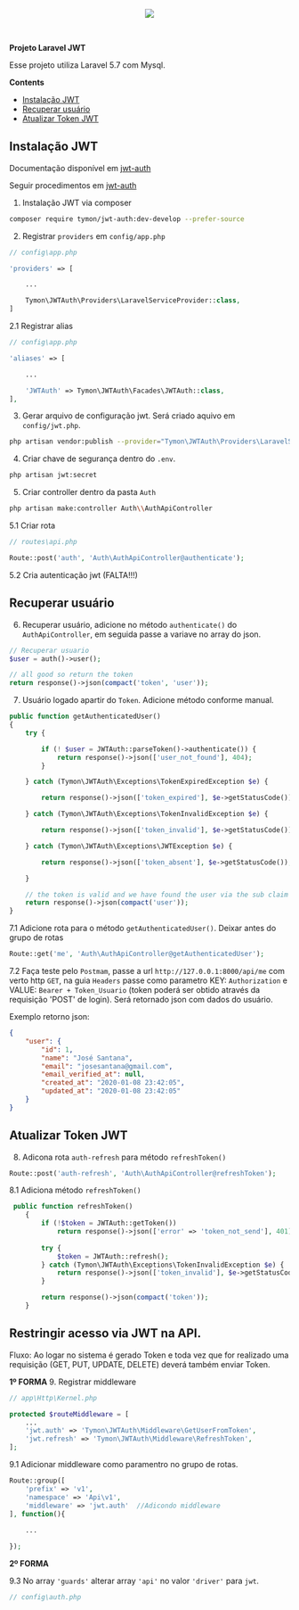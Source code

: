 
<p align="center"><img src="https://laravel.com/assets/img/components/logo-laravel.svg"></p>

<br>

**Projeto Laravel JWT**

Esse projeto utiliza Laravel 5.7 com Mysql.

**Contents**

- [Instalação JWT](#Instalação-JWT)
- [Recuperar usuário](#Recuperar-usuário)
- [Atualizar Token JWT](#Atualizar-Token-JWT)

## Instalação JWT

Documentação disponível em [jwt-auth](https://github.com/tymondesigns/jwt-auth)

Seguir procedimentos em [jwt-auth](https://jwt-auth.readthedocs.io/en/develop/)

1. Instalação JWT via composer
```bash
composer require tymon/jwt-auth:dev-develop --prefer-source
```
2. Registrar `providers` em  `config/app.php`
```php
// config\app.php

'providers' => [

    ...

    Tymon\JWTAuth\Providers\LaravelServiceProvider::class,
]
```

2.1 Registrar alias
```php
// config\app.php

'aliases' => [

    ...

    'JWTAuth' => Tymon\JWTAuth\Facades\JWTAuth::class,
],    
```

3. Gerar arquivo de configuração jwt. Será criado aquivo em `config/jwt.php`.
```bash
php artisan vendor:publish --provider="Tymon\JWTAuth\Providers\LaravelServiceProvider"
```

4. Criar chave de segurança dentro do `.env`.
```bash
php artisan jwt:secret
```

5. Criar controller dentro da pasta `Auth`
```bash
php artisan make:controller Auth\\AuthApiController
```

5.1 Criar rota
```php
// routes\api.php

Route::post('auth', 'Auth\AuthApiController@authenticate');
```

5.2 Cria autenticação jwt (FALTA!!!)


## Recuperar usuário

6. Recuperar usuário, adicione no método `authenticate()` do `AuthApiController`, em seguida passe a variave no array do json.
```php
// Recuperar usuario
$user = auth()->user();

// all good so return the token
return response()->json(compact('token', 'user'));
```

7. Usuário logado apartir do `Token`. Adicione método conforme manual.
```php
public function getAuthenticatedUser()
{
    try {

        if (! $user = JWTAuth::parseToken()->authenticate()) {
            return response()->json(['user_not_found'], 404);
        }

    } catch (Tymon\JWTAuth\Exceptions\TokenExpiredException $e) {

        return response()->json(['token_expired'], $e->getStatusCode());

    } catch (Tymon\JWTAuth\Exceptions\TokenInvalidException $e) {

        return response()->json(['token_invalid'], $e->getStatusCode());

    } catch (Tymon\JWTAuth\Exceptions\JWTException $e) {

        return response()->json(['token_absent'], $e->getStatusCode());

    }

    // the token is valid and we have found the user via the sub claim
    return response()->json(compact('user'));
}
```

7.1 Adicione rota para o método `getAuthenticatedUser()`. Deixar antes do grupo de rotas
```php
Route::get('me', 'Auth\AuthApiController@getAuthenticatedUser');
```
7.2 Faça teste pelo `Postmam`, passe a url `http://127.0.0.1:8000/api/me` com verto http `GET`, na guia `Headers` passe como parametro KEY: `Authorization` e VALUE: `Bearer + Token_Usuario` (token poderá ser obtido através da requisição 'POST' de login). Será retornado json com dados do usuário.

Exemplo retorno json:
```json
{
    "user": {
        "id": 1,
        "name": "José Santana",
        "email": "josesantana@gmail.com",
        "email_verified_at": null,
        "created_at": "2020-01-08 23:42:05",
        "updated_at": "2020-01-08 23:42:05"
    }
}
```
## Atualizar Token JWT

8. Adicona rota `auth-refresh` para método `refreshToken()`
```php
Route::post('auth-refresh', 'Auth\AuthApiController@refreshToken');
```

8.1 Adiciona método `refreshToken()`
```php
 public function refreshToken()
    {
        if (!$token = JWTAuth::getToken()) 
            return response()->json(['error' => 'token_not_send'], 401);
        
        try {
            $token = JWTAuth::refresh();
        } catch (Tymon\JWTAuth\Exceptions\TokenInvalidException $e) {
            return response()->json(['token_invalid'], $e->getStatusCode());
        }

        return response()->json(compact('token'));
    }
```

## Restringir acesso via JWT na API.

Fluxo: Ao logar no sistema é gerado Token e toda vez que for realizado uma requisição (GET, PUT, UPDATE, DELETE) deverá também enviar Token.

**1º FORMA**
9. Registrar middleware
```php
// app\Http\Kernel.php

protected $routeMiddleware = [
	...
	'jwt.auth' => 'Tymon\JWTAuth\Middleware\GetUserFromToken',
	'jwt.refresh' => 'Tymon\JWTAuth\Middleware\RefreshToken',
];
```

9.1 Adicionar middleware como paramentro no grupo de rotas.
```php
Route::group([
    'prefix' => 'v1', 
    'namespace' => 'Api\v1', 
    'middleware' => 'jwt.auth'  //Adicondo middleware
], function(){
    
    ... 

});
```

**2º FORMA**

9.3 No array `'guards'` alterar array `'api'` no valor `'driver'` para `jwt`. 
```php
// config\auth.php


```
